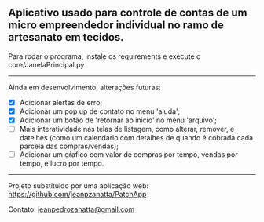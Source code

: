 Aplicativo usado para controle de contas de um micro empreendedor individual no ramo de artesanato em tecidos.
---

Para rodar o programa, instale os requirements e execute o core/JanelaPrincipal.py

---
Ainda em desenvolvimento, alterações futuras:
- [x] Adicionar alertas de erro;
- [x] Adicionar um pop up de contato no menu 'ajuda';
- [x] Adicionar um botão de 'retornar ao inicio' no menu 'arquivo';
- [ ] Mais interatividade nas telas de listagem, como alterar, remover, e datelhes (como um calendario com detalhes de quando é cobrada cada parcela das compras/vendas);
- [ ] Adicionar um gŕafico com valor de compras por tempo, vendas por tempo, e lucro por tempo.
---

Projeto substituido por uma aplicação web: https://github.com/jeanpzanatta/PatchApp

Contato: jeanpedrozanatta@gmail.com
